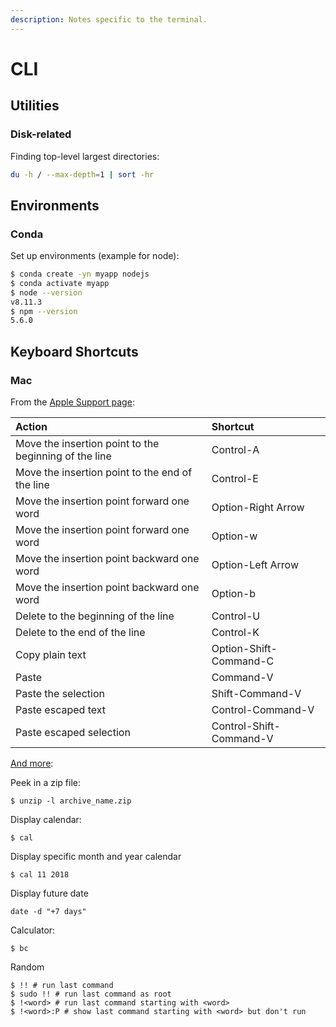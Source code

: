 ```yaml
---
description: Notes specific to the terminal.
---
```


# CLI

## Utilities

### Disk-related

Finding top-level largest directories:

```bash
du -h / --max-depth=1 | sort -hr
```

## Environments

### Conda

Set up environments \(example for node\):

```bash
$ conda create -yn myapp nodejs
$ conda activate myapp
$ node --version
v8.11.3
$ npm --version
5.6.0
```

## Keyboard Shortcuts

### Mac

From the [Apple Support page](https://support.apple.com/guide/terminal/keyboard-shortcuts-trmlshtcts/mac):

| Action | Shortcut |
| :--- | :--- |
| Move the insertion point to the beginning of the line | Control-A |
| Move the insertion point to the end of the line | Control-E |
| Move the insertion point forward one word | Option-Right Arrow |
| Move the insertion point forward one word | Option-w |
| Move the insertion point backward one word | Option-Left Arrow |
| Move the insertion point backward one word | Option-b |
| Delete to the beginning of the line | Control-U |
| Delete to the end of the line | Control-K |
| Copy plain text | Option-Shift-Command-C |
| Paste | Command-V |
| Paste the selection | Shift-Command-V |
| Paste escaped text | Control-Command-V |
| Paste escaped selection | Control-Shift-Command-V |

[And more](https://github.com/you-dont-need/You-Dont-Need-GUI/blob/master/readme.md):

Peek in a zip file:
```shell
$ unzip -l archive_name.zip
```

Display calendar:
```shell
$ cal
```


Display specific month and year calendar
```shell
$ cal 11 2018
```

Display future date
```shell
date -d "+7 days"
```

Calculator:
```shell
$ bc
```

Random
```
$ !! # run last command
$ sudo !! # run last command as root
$ !<word> # run last command starting with <word>
$ !<word>:P # show last command starting with <word> but don't run
```

